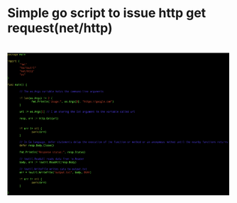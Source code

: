 <h1> Simple go script to issue http get request(net/http) <h1>
<a href=""><img src="webrequest.png" width="500" height="321" title="net-http" alt="net-http"></a>

